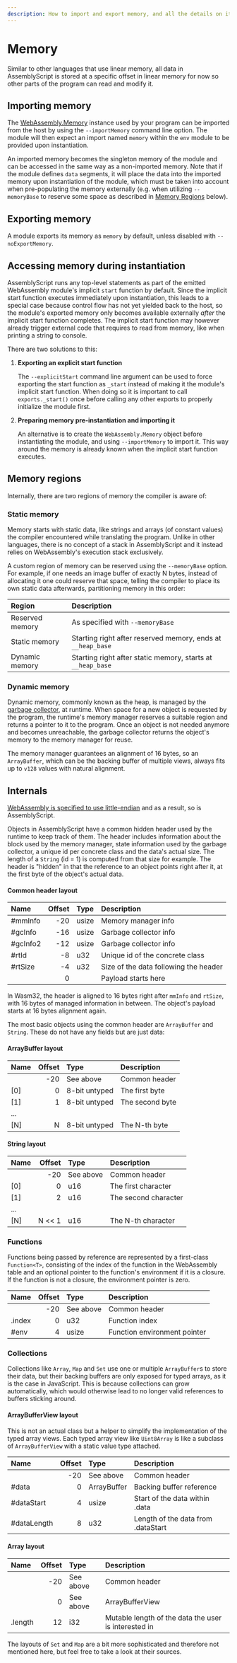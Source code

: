```yaml
---
description: How to import and export memory, and all the details on its layout.
---
```


# Memory

Similar to other languages that use linear memory, all data in AssemblyScript is stored at a specific offset in linear memory for now so other parts of the program can read and modify it.

## Importing memory

The [WebAssembly.Memory](https://developer.mozilla.org/en-US/docs/Web/JavaScript/Reference/Global_Objects/WebAssembly/Memory) instance used by your program can be imported from the host by using the `--importMemory` command line option. The module will then expect an import named `memory` within the `env` module to be provided upon instantiation.

An imported memory becomes the singleton memory of the module and can be accessed in the same way as a non-imported memory. Note that if the module defines `data` segments, it will place the data into the imported memory upon instantiation of the module, which must be taken into account when pre-populating the memory externally \(e.g. when utilizing `--memoryBase` to reserve some space as described in [Memory Regions](./memory.md#memory-regions) below\).

## Exporting memory

A module exports its memory as `memory` by default, unless disabled with `--noExportMemory`.

## Accessing memory during instantiation

AssemblyScript runs any top-level statements as part of the emitted WebAssembly module's implicit `start` function by default. Since the implicit start function executes immediately upon instantiation, this leads to a special case because control flow has not yet yielded back to the host, so the module's exported memory only becomes available externally *after* the implicit start function completes. The implicit start function may however already trigger external code that requires to read from memory, like when printing a string to console.

There are two solutions to this:

1. **Exporting an explicit start function**

   The `--explicitStart` command line argument can be used to force exporting the start function as `_start` instead of making it the module's implicit start function. When doing so it is important to call `exports._start()` once before calling any other exports to properly initialize the module first.

2. **Preparing memory pre-instantiation and importing it**

   An alternative is to create the `WebAssembly.Memory` object before instantiating the module, and using `--importMemory` to import it. This way around the memory is already known when the implicit start function executes.

## Memory regions

Internally, there are two regions of memory the compiler is aware of:

### Static memory

Memory starts with static data, like strings and arrays \(of constant values\) the compiler encountered while translating the program. Unlike in other languages, there is no concept of a stack in AssemblyScript and it instead relies on WebAssembly's execution stack exclusively.

A custom region of memory can be reserved using the `--memoryBase` option. For example, if one needs an image buffer of exactly N bytes, instead of allocating it one could reserve that space, telling the compiler to place its own static data afterwards, partitioning memory in this order:

| Region          | Description
| :-------------- | :----------
| Reserved memory | As specified with `--memoryBase`
| Static memory   | Starting right after reserved memory, ends at `__heap_base`
| Dynamic memory  | Starting right after static memory, starts at `__heap_base`

### Dynamic memory

Dynamic memory, commonly known as the heap, is managed by the [garbage collector](./garbage-collection.md), at runtime. When space for a new object is requested by the program, the runtime's memory manager reserves a suitable region and returns a pointer to it to the program. Once an object is not needed anymore and becomes unreachable, the garbage collector returns the object's memory to the memory manager for reuse.

The memory manager guarantees an alignment of 16 bytes, so an `ArrayBuffer`, which can be the backing buffer of multiple views, always fits up to `v128` values with natural  alignment.

## Internals

[WebAssembly is specified to use little-endian](https://webassembly.github.io/spec/core/syntax/instructions.html#memory-instructions) and as a result, so is AssemblyScript.

Objects in AssemblyScript have a common hidden header used by the runtime to keep track of them. The header includes information about the block used by the memory manager, state information used by the garbage collector, a unique id per concrete class and the data's actual size. The length of a `String` \(id = 1\) is computed from that size for example. The header is "hidden" in that the reference to an object points right after it, at the first byte of the object's actual data.

#### Common header layout

| Name     | Offset | Type  | Description
| :------- | -----: | :---- | :----------
| #mmInfo  |    -20 | usize | Memory manager info
| #gcInfo  |    -16 | usize | Garbage collector info
| #gcInfo2 |    -12 | usize | Garbage collector info
| #rtId    |     -8 | u32   | Unique id of the concrete class
| #rtSize  |     -4 | u32   | Size of the data following the header
|          |      0 |       | Payload starts here

In Wasm32, the header is aligned to 16 bytes right after `mmInfo` and `rtSize`, with 16 bytes of managed information in between. The object's payload starts at 16 bytes alignment again.

The most basic objects using the common header are `ArrayBuffer` and `String`. These do not have any fields but are just data:

#### ArrayBuffer layout

| Name  | Offset | Type          | Description
| :---- | -----: | :------------ | :----------
|       |    -20 | See above     | Common header
| \[0\] |      0 | 8-bit untyped | The first byte
| \[1\] |      1 | 8-bit untyped | The second byte
| ...   |        |               |
| \[N\] |      N | 8-bit untyped | The N-th byte

#### String layout

| Name  | Offset | Type      | Description
| :---- | -----: | :-------- | :----------
|       |    -20 | See above | Common header
| \[0\] |      0 | u16       | The first character
| \[1\] |      2 | u16       | The second character
| ...   |        |           |
| \[N\] | N << 1 | u16       | The N-th character

### Functions

Functions being passed by reference are represented by a first-class `Function<T>`, consisting of the index of the function in the WebAssembly table and an optional pointer to the function's environment if it is a closure. If the function is not a closure, the environment pointer is zero.

| Name        | Offset | Type        | Description
| :---------- | -----: | :---------- | :----------
|             |    -20 | See above   | Common header
| .index      |      0 | u32         | Function index
| #env        |      4 | usize       | Function environment pointer

### Collections

Collections like `Array`, `Map` and `Set` use one or multiple `ArrayBuffer`s to store their data, but their backing buffers are only exposed for typed arrays, as it is the case in JavaScript. This is because collections can grow automatically, which would otherwise lead to no longer valid references to buffers sticking around.

#### ArrayBufferView layout

This is not an actual class but a helper to simplify the implementation of the typed array views. Each typed array view like `Uint8Array` is like a subclass of `ArrayBufferView` with a static value type attached.

| Name        | Offset | Type        | Description
| :---------- | -----: | :---------- | :----------
|             |    -20 | See above   | Common header
| #data       |      0 | ArrayBuffer | Backing buffer reference
| #dataStart  |      4 | usize       | Start of the data within .data
| #dataLength |      8 | u32         | Length of the data from .dataStart

#### Array layout

| Name    | Offset | Type      | Description
| :------ | -----: | :-------- | :----------
|         |    -20 | See above | Common header
|         |      0 | See above | ArrayBufferView
| .length |     12 | i32       | Mutable length of the data the user is interested in

The layouts of `Set` and `Map` are a bit more sophisticated and therefore not mentioned here, but feel free to take a look at their sources.
